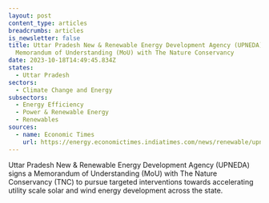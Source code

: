 ```yaml
---
layout: post
content_type: articles
breadcrumbs: articles
is_newsletter: false
title: Uttar Pradesh New & Renewable Energy Development Agency (UPNEDA) signs a
  Memorandum of Understanding (MoU) with The Nature Conservancy
date: 2023-10-18T14:49:45.834Z
states:
  - Uttar Pradesh
sectors:
  - Climate Change and Energy
subsectors:
  - Energy Efficiency
  - Power & Renewable Energy
  - Renewables
sources:
  - name: Economic Times
    url: https://energy.economictimes.indiatimes.com/news/renewable/upneda-signs-mou-with-tnc-india-to-accelerate-utility-scale-solar-projects-in-uttar-pradesh/104374674
---
```

Uttar Pradesh New & Renewable Energy Development Agency (UPNEDA) signs a Memorandum of Understanding (MoU) with The Nature Conservancy (TNC) to pursue targeted interventions towards accelerating utility scale solar and wind energy development across the state.
